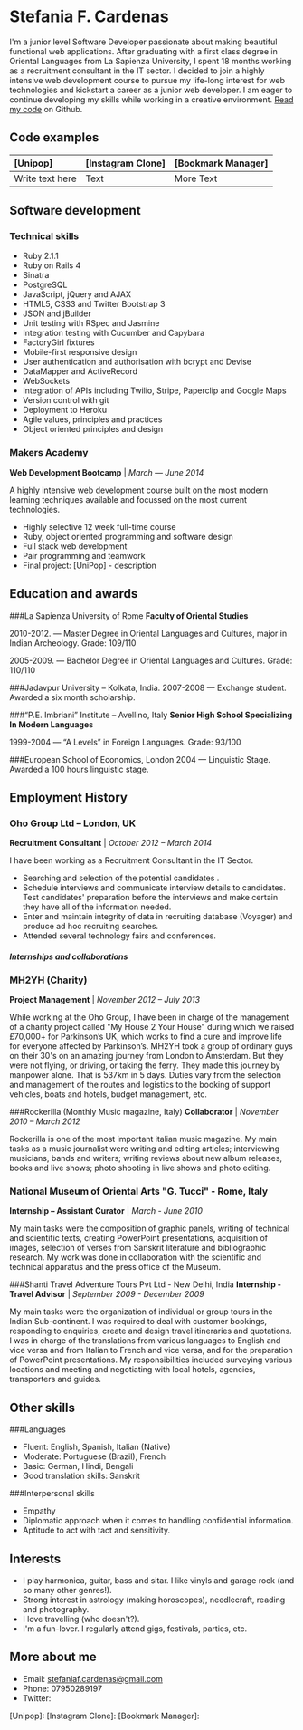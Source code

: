 Stefania F. Cardenas
====================
I'm a junior level Software Developer passionate about making beautiful functional web applications. After graduating with a first class degree in Oriental Languages from La Sapienza University, I spent 18 months working as a recruitment consultant in the IT sector. I decided to join a highly intensive web development course to pursue my life-long interest for web technologies and kickstart a career as a junior web developer.
I am eager to continue developing my skills while working in a creative environment. [Read my code] on Github.

Code examples
-------------

| [Unipop] | [Instagram Clone] | [Bookmark Manager] |
| :------------- | :------------ | :---------- |
| Write text here | Text | More Text |

Software development
---------------

### Technical skills

- Ruby 2.1.1
- Ruby on Rails 4
- Sinatra
- PostgreSQL
- JavaScript, jQuery and AJAX
- HTML5, CSS3 and Twitter Bootstrap 3
- JSON and jBuilder
- Unit testing with RSpec and Jasmine
- Integration testing with Cucumber and Capybara
- FactoryGirl fixtures
- Mobile-first responsive design
- User authentication and authorisation with bcrypt and Devise
- DataMapper and ActiveRecord
- WebSockets
- Integration of APIs including Twilio, Stripe, Paperclip and Google Maps
- Version control with git
- Deployment to Heroku
- Agile values, principles and practices
- Object­ oriented principles and design

### Makers Academy
__Web Development Bootcamp__  |  _March &mdash; June 2014_

A highly intensive web development course built on the most modern learning techniques available and focussed on the most current technologies.
  - Highly selective 12 week full-time course
  - Ruby, object oriented programming and software design
  - Full stack web development
  - Pair programming and teamwork
  - Final project: [UniPop] - description

Education and awards
--------------------
###La Sapienza University of Rome
__Faculty of Oriental Studies__

2010-2012. &mdash; Master Degree in Oriental Languages and Cultures, major in Indian Archeology. Grade: 109/110

2005-2009. &mdash;  Bachelor Degree in Oriental Languages and Cultures. Grade: 110/110

###Jadavpur University – Kolkata, India.
2007-2008 &mdash; Exchange student. Awarded a six month scholarship.

###“P.E. Imbriani” Institute – Avellino, Italy
__Senior High School Specializing In Modern Languages__

1999-2004 &mdash;  “A Levels” in Foreign Languages. Grade: 93/100

###European School of Economics, London
2004 &mdash; Linguistic Stage. Awarded a 100 hours linguistic stage.


Employment History
--------------------

### Oho Group Ltd – London, UK
__Recruitment Consultant__ | _October 2012 – March 2014_

I have been working as a Recruitment Consultant in the IT Sector. 
* Searching and selection of the potential candidates .
* Schedule interviews and communicate interview details to candidates. Test candidates' preparation before the interviews and make certain they have all of the information needed.
* Enter and maintain integrity of data in recruiting database (Voyager) and produce ad hoc recruiting searches.
* Attended several technology fairs and conferences.

#### _Internships and collaborations_

### MH2YH (Charity)
__Project Management__ | _November 2012 – July 2013_

While working at the Oho Group, I have been in charge of the management of a charity project called "My House 2 Your House" during which we raised £70,000+ for Parkinson’s UK, which works to find a cure and improve life for everyone affected by Parkinson’s.
MH2YH took a group of ordinary guys on their 30's on an amazing journey from London to Amsterdam. But they were not flying, or driving, or taking the ferry. They made this journey by manpower alone. That is 537km in 5 days. 
Duties vary from the selection and management of the routes and logistics to the booking of support vehicles, boats and hotels, budget management, etc. 

###Rockerilla (Monthly Music magazine, Italy)
__Collaborator__ | _November 2010 – March 2012_

Rockerilla is one of the most important italian music magazine. My main tasks as a music journalist were writing and editing articles; interviewing musicians, bands and writers; writing reviews about new album releases, books and live shows; photo shooting in live shows and photo editing.

### National Museum of Oriental Arts "G. Tucci" - Rome, Italy
__Internship – Assistant Curator__ | _March - June 2010_

My main tasks were the composition of graphic panels, writing of technical and scientific texts, creating PowerPoint presentations, acquisition of images, selection of verses from Sanskrit literature and bibliographic research. My work was done in collaboration with the scientific and technical apparatus and the press office of the Museum.

###Shanti Travel Adventure Tours Pvt Ltd - New Delhi, India
__Internship - Travel Advisor__ | _September 2009 - December 2009_

My main tasks were the organization of individual or group tours in the Indian Sub-continent. I was required to deal with customer bookings, responding to enquiries, create and design travel itineraries and quotations. I was in charge of the translations from various languages to English and vice versa and from Italian to French and vice versa, and for the preparation of PowerPoint presentations. My responsibilities included surveying various locations and meeting and negotiating with local hotels, agencies, transporters and guides.


Other skills
--------
###Languages
* Fluent: English, Spanish, Italian (Native)
* Moderate: Portuguese (Brazil), French 
* Basic: German, Hindi, Bengali
* Good translation skills: Sanskrit

###Interpersonal skills
* Empathy
* Diplomatic approach when it comes to handling confidential information.
* Aptitude to act with tact and sensitivity.

Interests
---------

* I play harmonica, guitar, bass and sitar. I like vinyls and garage rock (and so many other genres!).
* Strong interest in astrology (making horoscopes), needlecraft, reading and photography.
* I love travelling (who doesn't?).
* I'm a fun-lover. I regularly attend gigs, festivals, parties, etc.

More about me
-------------

- Email: stefaniaf.cardenas@gmail.com
- Phone: 07950289197
- Twitter: 

[Read my code]:http://github.com/stefaniacardenas
[Unipop]:
[Instagram Clone]:
[Bookmark Manager]:

